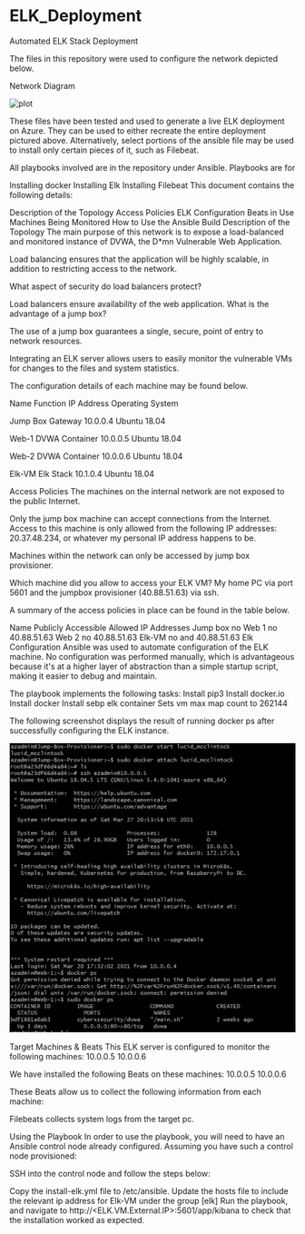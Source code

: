 # ELK_Deployment
Automated ELK Stack Deployment

The files in this repository were used to configure the network depicted below.

Network Diagram

![plot](https://github.community/t/how-do-you-put-images-on-the-readme-md-file/576/5)

These files have been tested and used to generate a live ELK deployment on Azure. They can be used to either recreate the entire deployment pictured above. Alternatively, select portions of the ansible file may be used to install only certain pieces of it, such as Filebeat.

All playbooks involved are in the repository under Ansible. Playbooks are for

Installing docker
Installing Elk
Installing Filebeat
This document contains the following details:

Description of the Topology
Access Policies
ELK Configuration
Beats in Use
Machines Being Monitored
How to Use the Ansible Build
Description of the Topology
The main purpose of this network is to expose a load-balanced and monitored instance of DVWA, the D*mn Vulnerable Web Application.

Load balancing ensures that the application will be highly scalable, in addition to restricting access to the network.

What aspect of security do load balancers protect?

Load balancers ensure availability of the web application.
What is the advantage of a jump box?

The use of a jump box guarantees a single, secure, point of entry to network resources.

Integrating an ELK server allows users to easily monitor the vulnerable VMs for changes to the files and system statistics.

The configuration details of each machine may be found below.

Name	Function	IP Address	Operating System

Jump Box	Gateway	10.0.0.4	Ubuntu 18.04

Web-1	DVWA Container	10.0.0.5	Ubuntu 18.04

Web-2	DVWA Container	10.0.0.6	Ubuntu 18.04

Elk-VM	Elk Stack	10.1.0.4	Ubuntu 18.04


Access Policies
The machines on the internal network are not exposed to the public Internet.

Only the jump box machine can accept connections from the Internet. Access to this machine is only allowed from the following IP addresses: 20.37.48.234, or whatever my personal IP address happens to be.

Machines within the network can only be accessed by jump box provisioner.

Which machine did you allow to access your ELK VM? My home PC via port 5601 and the jumpbox provisioner (40.88.51.63) via ssh.

A summary of the access policies in place can be found in the table below.

Name	Publicly Accessible	Allowed IP Addresses
Jump box	no	<Home IP Address>
Web 1	no	40.88.51.63
Web 2	no	40.88.51.63
Elk-VM	no	<Home IP Address> and 40.88.51.63
Elk Configuration
Ansible was used to automate configuration of the ELK machine. No configuration was performed manually, which is advantageous because it's at a higher layer of abstraction than a simple startup script, making it easier to debug and maintain.

The playbook implements the following tasks: Install pip3 Install docker.io Install docker Install sebp elk container Sets vm max map count to 262144

The following screenshot displays the result of running docker ps after successfully configuring the ELK instance.

![plot](https://github.com/mcowan-is/ELK_Deployment/blob/main/Images/Capture.PNG)

Target Machines & Beats
This ELK server is configured to monitor the following machines: 10.0.0.5 10.0.0.6

We have installed the following Beats on these machines: 10.0.0.5 10.0.0.6

These Beats allow us to collect the following information from each machine:

Filebeats collects system logs from the target pc.

Using the Playbook
In order to use the playbook, you will need to have an Ansible control node already configured. Assuming you have such a control node provisioned:

SSH into the control node and follow the steps below:

Copy the install-elk.yml file to /etc/ansible.
Update the hosts file to include the relevant ip address for Elk-VM under the group [elk]
Run the playbook, and navigate to http://<ELK.VM.External.IP>:5601/app/kibana to check that the installation worked as expected.

